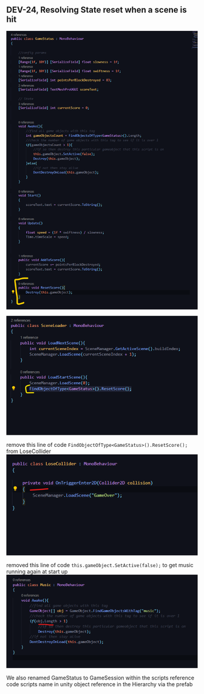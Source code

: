 ## DEV-24, Resolving State reset when a scene is hit

![](../images/DEV-24-A.png)

![](../images/DEV-24-B.png)


remove this line of code `FindObjectOfType<GameStatus>().ResetScore();` from LoseCollider
![](../images/DEV-24-C.png)



removed this line of code `this.gameObject.SetActive(false);` to get music running again at start up
![](../images/DEV-24-D.png)

We also renamed GameStatus to GameSession within the 
scripts reference code
scripts name in unity
object reference in the Hierarchy via the prefab